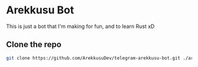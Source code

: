 # Arekkusu Bot
This is just a bot that I'm making for fun, and to learn Rust xD

## Clone the repo
```sh
git clone https://github.com/ArekkusuDev/telegram-arekkusu-bot.git ./arekkusu_bot --depth=1
```
